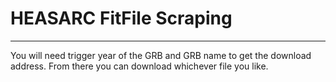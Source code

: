 # HEASARC FitFile Scraping
---
You will need trigger year of the GRB and GRB name to get the download address. From there you can download whichever file you like.
